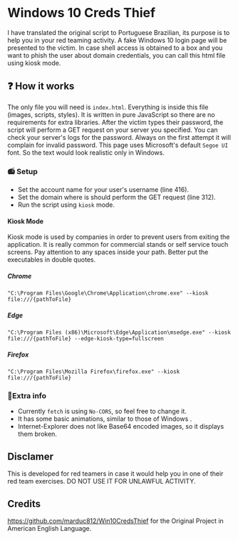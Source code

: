 <div>
  <br>
  <h1>Windows 10 Creds Thief</h1>
  <p>I have translated the original script to Portuguese Brazilian, its purpose is to help you in your red teaming activity. A fake Windows 10 login page will be presented to the victim. In case shell access is obtained to a box and you want to phish the user about domain credentials, you can call this html file using 
  kiosk mode.</p>
</div>


## ❓ How it works

The only file you will need is  `index.html`. Everything is inside this file (images, scripts, styles). It is written in pure JavaScript so there are no requirements for extra libraries. After the victim types their password, the script will perform a GET request on your server you specified. You can check your server's logs for the password. Always on the first attempt it will complain for invalid password. This page uses Microsoft's default `Segoe UI` font. So the text would look realistic only in Windows. 

### 📻 Setup

- Set the account name for your user's username (line 416).
- Set the domain  where is should perform the GET request (line 312). 
- Run the script using `kiosk` mode.

#### Kiosk Mode

Kiosk mode is used by companies in order to prevent users from exiting the application. It is really common for commercial stands or self service touch screens.
Pay attention to any spaces inside your path. Better put the executables in double quotes.

##### Chrome 
```
"C:\Program Files\Google\Chrome\Application\chrome.exe" --kiosk file:///{pathToFile}
```

##### Edge
```
"C:\Program Files (x86)\Microsoft\Edge\Application\msedge.exe" --kiosk file:///{pathToFile} --edge-kiosk-type=fullscreen
```

##### Firefox
```
"C:\Program Files\Mozilla Firefox\firefox.exe" --kiosk file:///{pathToFile}
```

### 📒Extra info

- Currently `fetch` is using `No-CORS`, so feel free to change it.
- It has some basic animations, similar to those of Windows .
- Internet-Explorer does not like Base64 encoded images, so it displays them broken. 


## Disclamer

This is developed for red teamers in case it would help you in one of their red team exercises. DO NOT USE IT FOR UNLAWFUL ACTIVITY.

## Credits
https://github.com/marduc812/Win10CredsThief for the Original Project in American English Language.
